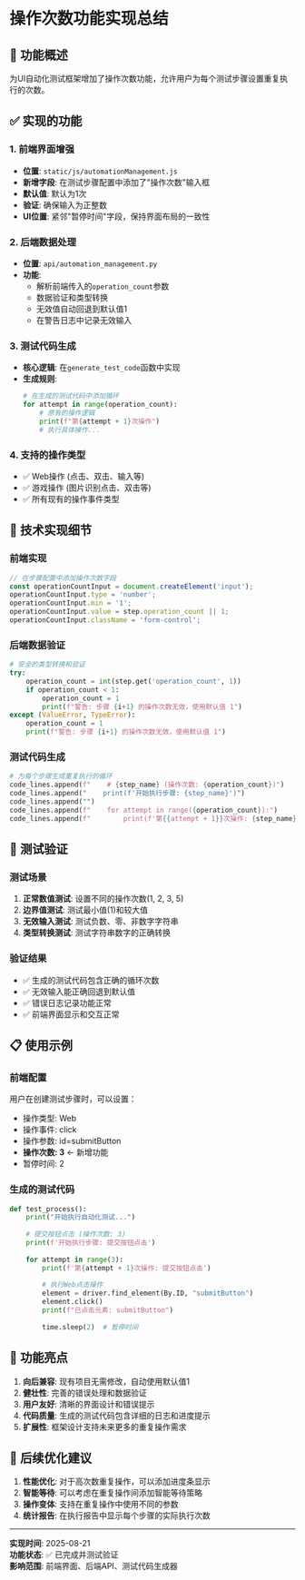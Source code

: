 # 操作次数功能实现总结

## 🎯 功能概述
为UI自动化测试框架增加了操作次数功能，允许用户为每个测试步骤设置重复执行的次数。

## ✅ 实现的功能

### 1. 前端界面增强
- **位置**: `static/js/automationManagement.js`
- **新增字段**: 在测试步骤配置中添加了"操作次数"输入框
- **默认值**: 默认为1次
- **验证**: 确保输入为正整数
- **UI位置**: 紧邻"暂停时间"字段，保持界面布局的一致性

### 2. 后端数据处理
- **位置**: `api/automation_management.py`
- **功能**: 
  - 解析前端传入的`operation_count`参数
  - 数据验证和类型转换
  - 无效值自动回退到默认值1
  - 在警告日志中记录无效输入

### 3. 测试代码生成
- **核心逻辑**: 在`generate_test_code`函数中实现
- **生成规则**:
  ```python
  # 在生成的测试代码中添加循环
  for attempt in range(operation_count):
      # 原有的操作逻辑
      print(f"第{attempt + 1}次操作")
      # 执行具体操作...
  ```

### 4. 支持的操作类型
- ✅ Web操作 (点击、双击、输入等)
- ✅ 游戏操作 (图片识别点击、双击等)
- ✅ 所有现有的操作事件类型

## 🔧 技术实现细节

### 前端实现
```javascript
// 在步骤配置中添加操作次数字段
const operationCountInput = document.createElement('input');
operationCountInput.type = 'number';
operationCountInput.min = '1';
operationCountInput.value = step.operation_count || 1;
operationCountInput.className = 'form-control';
```

### 后端数据验证
```python
# 安全的类型转换和验证
try:
    operation_count = int(step.get('operation_count', 1))
    if operation_count < 1:
        operation_count = 1
        print(f"警告: 步骤 {i+1} 的操作次数无效，使用默认值 1")
except (ValueError, TypeError):
    operation_count = 1
    print(f"警告: 步骤 {i+1} 的操作次数无效，使用默认值 1")
```

### 测试代码生成
```python
# 为每个步骤生成重复执行的循环
code_lines.append(f"    # {step_name} (操作次数: {operation_count})")
code_lines.append("    print(f'开始执行步骤: {step_name}')")
code_lines.append("")
code_lines.append(f"    for attempt in range({operation_count}):")
code_lines.append(f"        print(f'第{{attempt + 1}}次操作: {step_name}')")
```

## 🧪 测试验证

### 测试场景
1. **正常数值测试**: 设置不同的操作次数(1, 2, 3, 5)
2. **边界值测试**: 测试最小值(1)和较大值
3. **无效输入测试**: 测试负数、零、非数字字符串
4. **类型转换测试**: 测试字符串数字的正确转换

### 验证结果
- ✅ 生成的测试代码包含正确的循环次数
- ✅ 无效输入能正确回退到默认值
- ✅ 错误日志记录功能正常
- ✅ 前端界面显示和交互正常

## 📋 使用示例

### 前端配置
用户在创建测试步骤时，可以设置：
- 操作类型: Web
- 操作事件: click
- 操作参数: id=submitButton
- **操作次数: 3** ← 新增功能
- 暂停时间: 2

### 生成的测试代码
```python
def test_process():
    print("开始执行自动化测试...")
    
    # 提交按钮点击 (操作次数: 3)
    print(f'开始执行步骤: 提交按钮点击')
    
    for attempt in range(3):
        print(f'第{attempt + 1}次操作: 提交按钮点击')
        
        # 执行Web点击操作
        element = driver.find_element(By.ID, "submitButton")
        element.click()
        print(f"已点击元素: submitButton")
        
        time.sleep(2)  # 暂停时间
```

## 🎯 功能亮点

1. **向后兼容**: 现有项目无需修改，自动使用默认值1
2. **健壮性**: 完善的错误处理和数据验证
3. **用户友好**: 清晰的界面设计和错误提示
4. **代码质量**: 生成的测试代码包含详细的日志和进度提示
5. **扩展性**: 框架设计支持未来更多的重复操作需求

## 🚀 后续优化建议

1. **性能优化**: 对于高次数重复操作，可以添加进度条显示
2. **智能等待**: 可以考虑在重复操作间添加智能等待策略
3. **操作变体**: 支持在重复操作中使用不同的参数
4. **统计报告**: 在执行报告中显示每个步骤的实际执行次数

---
**实现时间**: 2025-08-21  
**功能状态**: ✅ 已完成并测试验证  
**影响范围**: 前端界面、后端API、测试代码生成器 